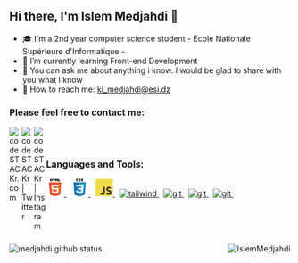 ## Hi there, I'm Islem Medjahdi  👋
- 🎓  I'm a 2nd year computer science student - Ecole Nationale Supérieure d'Informatique -
- 🌱  I’m currently learning Front-end Development 
- 💬  You can ask me about anything i know. I would be glad to share with you what I know
- 📮  How to reach me: ki_medjahdi@esi.dz 

### Please feel free to contact me:

[<img align="left" alt="codeSTACKr.com" width="22px" src="https://image.flaticon.com/icons/png/512/2111/2111392.png" />][facebook]
[<img align="left" alt="codeSTACKr | Twitter" width="22px" src="https://cdn.jsdelivr.net/npm/simple-icons@v3/icons/twitter.svg" />][twitter]
[<img align="left" alt="codeSTACKr | Instagram" width="22px" src="https://cdn.jsdelivr.net/npm/simple-icons@v3/icons/instagram.svg" />][instagram]

<br>
<br>

### Languages and Tools:
<a href="https://www.w3.org/html/" target="_blank"> <img
            src="https://raw.githubusercontent.com/devicons/devicon/master/icons/html5/html5-original-wordmark.svg"
            alt="html5" width="32" height="32" /> </a>&#160;
<a href="https://www.w3schools.com/css/" target="_blank">
        <img src="https://raw.githubusercontent.com/devicons/devicon/master/icons/css3/css3-original-wordmark.svg"
            alt="css3" width="32" height="32" /> </a>&#160;
<a href="https://developer.mozilla.org/en-US/docs/Web/JavaScript"
        target="_blank"> <img
            src="https://raw.githubusercontent.com/devicons/devicon/master/icons/javascript/javascript-original.svg"
            alt="javascript" width="32" height="32" /> </a>&#160;
<a href="https://tailwindcss.com/" target="_blank"> <img
            src="https://www.vectorlogo.zone/logos/tailwindcss/tailwindcss-icon.svg" alt="tailwind" width="32"
            height="32" /> </a>&#160;
<a href="https://fr.reactjs.org/" target="_blank"> <img
            src="https://www.vectorlogo.zone/logos/reactjs/reactjs-icon.svg" alt="git" width="32" height="32" /> </a>&#160;
<a href="https://redux-toolkit.js.org/" target="_blank"> <img
            src="https://raw.githubusercontent.com/reduxjs/redux/master/logo/logo.png" alt="git" width="32" height="32" /> </a>&#160;
<a href="https://git-scm.com/" target="_blank"> <img
            src="https://www.vectorlogo.zone/logos/git-scm/git-scm-icon.svg" alt="git" width="32" height="32" /> </a>&#160;



<br>
<br>
<br>
<br>

<div>
<img align="left" alt="medjahdi github status" src="https://github-readme-stats.vercel.app/api?username=IslemMedjahdi&hide=contribs,prs" />
<img align="right" src="https://github-readme-stats.vercel.app/api/top-langs?username=IslemMedjahdi&show_icons=true&locale=en&layout=compact" alt="IslemMedjahdi" />
 </div>


[facebook]: https://www.facebook.com/islem.medjahdi.9
[twitter]: https://twitter.com/IslemMedjahdi
[instagram]: https://www.instagram.com/islem_medjahdi/
<!---
IslemMedjahdi/IslemMedjahdi is a ✨ special ✨ repository because its `README.md` (this file) appears on your GitHub profile.
You can click the Preview link to take a look at your changes.
--->
